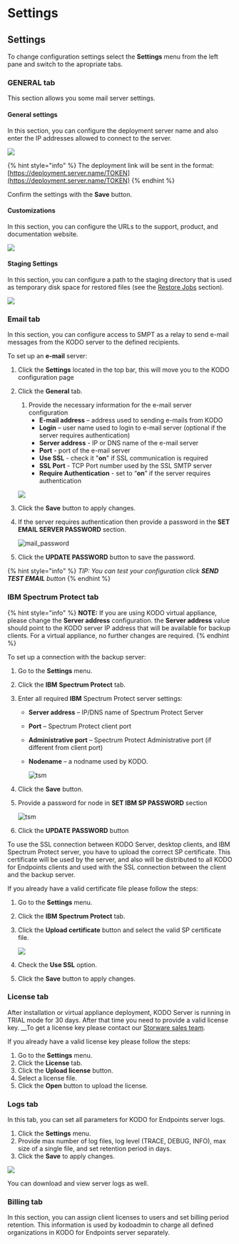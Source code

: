 # Settings

## Settings

To change configuration settings select the **Settings** menu from the left pane and switch to the apropriate tabs.

### **GENERAL tab**

This section allows you some mail server settings. 

#### General settings

In this section, you can configure the deployment server name and also enter the IP addresses allowed to connect to the server. 

![](../../.gitbook/assets/image%20%2844%29.png)

{% hint style="info" %}
The deployment link will be sent in the format: [https://deployment.server.name/TOKEN](https://deployment.server.name/TOKEN)
{% endhint %}

Confirm the settings with the **Save** button.

#### Customizations

In this section, you can configure the URLs to the support, product, and documentation website.

![](../../.gitbook/assets/image%20%28187%29.png)

#### Staging Settings

In this section, you can configure a path to the staging directory that is used as temporary disk space for restored files \(see the [Restore Jobs](../kodo-organization-portal/restore-jobs.md) section\).  

![](../../.gitbook/assets/image%20%28188%29.png)

### Email tab

In this section, you can configure access to SMPT as a relay to send e-mail messages from the KODO server to the defined recipients.

To set up an **e-mail** server:

1. Click the **Settings** located in the top bar, this will move you to the KODO configuration page
2. Click the **General** tab.

   1. Provide the necessary information for the e-mail server configuration
      * **E-mail address** – address used to sending e-mails from KODO
      * **Login** – user name used to login to e-mail server \(optional if the server requires authentication\)
      * **Server address** - IP or DNS name of the e-mail server
      * **Port** - port of the e-mail server
      * **Use SSL** - check it  "**on**" if SSL communication is required
      * **SSL Port** - TCP Port number used by the SSL SMTP server
      * **Require Authentication** - set to “**on**” if the server requires authentication

   ![](../../.gitbook/assets/wert.png) 

3. Click the **Save** button to apply changes.
4. If the server requires authentication then provide a password in the **SET EMAIL SERVER PASSWORD** section.

   ![mail\_password](../../.gitbook/assets/emailpass.png)

5. Click the **UPDATE PASSWORD** button to save the password.

{% hint style="info" %}
_TIP: You can test your configuration click **SEND TEST EMAIL** button_
{% endhint %}

### IBM Spectrum Protect tab

{% hint style="info" %}
**NOTE:** If you are using KODO virtual appliance, please change the **Server address** configuration. the **Server address** value should point to the KODO server IP address that will be available for backup clients. For a virtual appliance, no further changes are required.
{% endhint %}

To set up a connection with the backup server:

1. Go to the **Settings** menu.
2. Click the **IBM** **Spectrum Protect** tab.
3. Enter all required **IBM** Spectrum Protect server settings:
   * **Server address** – IP/DNS name of Spectrum Protect Server
   * **Port** – Spectrum Protect client port
   * **Administrative port** – Spectrum Protect Administrative port \(if different from client port\)
   * **Nodename** – a nodname used by KODO.

     ![tsm](../../.gitbook/assets/ssltsm.PNG)
4. Click the **Save** button.
5. Provide a password for node in **SET IBM SP PASSWORD** section

   ![tsm](../../.gitbook/assets/ssltsmpass%20%281%29.PNG)

6. Click the **UPDATE PASSWORD** button

To use the SSL connection between KODO Server, desktop clients, and IBM Spectrum Protect server,  you have to upload the correct SP certificate. This certificate will be used by the server, and also will be distributed to all KODO for Endpoints clients and used with the SSL connection between the client and the backup server.

If you already have a valid certificate file please follow the steps:

1. Go to the **Settings** menu.
2. Click the **IBM Spectrum Protect** tab.
3. Click the **Upload certificate** button and select the valid SP certificate file.

   ![](../../.gitbook/assets/ssl.png) 

4. Check the **Use SSL** option.
5. Click the **Save** button to apply changes.

### License tab

After installation or virtual appliance deployment, KODO Server is running in TRIAL mode for 30 days. After that time you need to provide a valid license key. __To get a license key please contact our [Storware sales team](mailto:globalsales@storware.eu).

If you already have a valid license key please follow the steps:

1. Go to the **Settings** menu.
2. Click the **License** tab.
3. Click the **Upload license** button.
4. Select a license file.
5. Click the **Open** button to upload the license.

### Logs tab

In this tab, you can set all parameters for KODO for Endpoints server logs.

1. Click the **Settings** menu. 
2. Provide max number of log files, log level \(TRACE, DEBUG, INFO\), max size of a single file, and set retention period in days.
3. Click the  **Save** to apply changes.

![](../../.gitbook/assets/logs.png)

You can download and view server logs as well.

### Billing tab

In this section, you can assign client licenses to users and set billing period retention. This information is used by kodoadmin to charge all defined organizations in KODO for Endpoints server separately.

